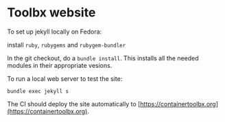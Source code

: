 Toolbx website
==============

To set up jekyll locally on Fedora:

install `ruby`, `rubygems` and `rubygem-bundler`

In the git checkout, do a `bundle install`. This installs all 
the needed modules in their appropriate vesions.

To run a local web server to test the site:

```
bundle exec jekyll s
```

The CI should deploy the site automatically to [https://containertoolbx.org](https://containertoolbx.org).